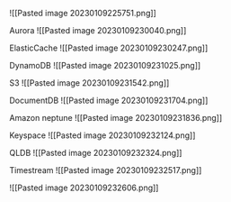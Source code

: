 ![[Pasted image 20230109225751.png]]

Aurora
![[Pasted image 20230109230040.png]]

ElasticCache
![[Pasted image 20230109230247.png]]

DynamoDB
![[Pasted image 20230109231025.png]]

S3
![[Pasted image 20230109231542.png]]

DocumentDB
![[Pasted image 20230109231704.png]]

Amazon neptune
![[Pasted image 20230109231836.png]]

Keyspace
![[Pasted image 20230109232124.png]]

QLDB
![[Pasted image 20230109232324.png]]

Timestream
![[Pasted image 20230109232517.png]]

![[Pasted image 20230109232606.png]]